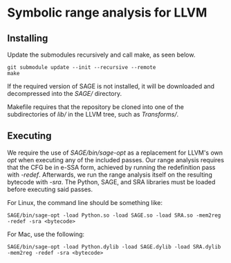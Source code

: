 # Symbolic range analysis for LLVM

## Installing

Update the submodules recursively and call make, as seen below.

    git submodule update --init --recursive --remote
    make

If the required version of SAGE is not installed, it will be downloaded and
decompressed into the *SAGE/* directory.

Makefile requires that the repository be cloned into one of the
subdirectories of *lib/* in the LLVM tree, such as *Transforms/*.

## Executing
We require the use of *SAGE/bin/sage-opt* as a replacement for LLVM's
own *opt* when executing any of the included passes.
Our range analysis requires that the CFG be in e-SSA form, achieved by
running the redefinition pass with *-redef*. Afterwards, we run the
range analysis itself on the resulting bytecode with *-sra*. The
Python, SAGE, and SRA libraries must be loaded before executing said
passes.

For Linux, the command line should be something like:

    SAGE/bin/sage-opt -load Python.so -load SAGE.so -load SRA.so -mem2reg -redef -sra <bytecode>

For Mac, use the following:

    SAGE/bin/sage-opt -load Python.dylib -load SAGE.dylib -load SRA.dylib -mem2reg -redef -sra <bytecode>

